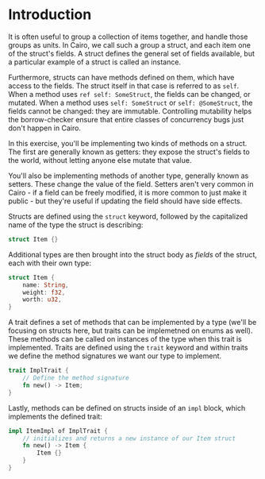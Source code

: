 # Introduction

It is often useful to group a collection of items together, and handle those groups as units. In Cairo, we call such a group a struct, and each item one of the struct's fields. A struct defines the general set of fields available, but a particular example of a struct is called an instance.

Furthermore, structs can have methods defined on them, which have access to the fields. The struct itself in that case is referred to as `self`. When a method uses `ref self: SomeStruct`, the fields can be changed, or mutated. When a method uses `self: SomeStruct` or `self: @SomeStruct`, the fields cannot be changed: they are immutable. Controlling mutability helps the borrow-checker ensure that entire classes of concurrency bugs just don't happen in Cairo.

In this exercise, you'll be implementing two kinds of methods on a struct. The first are generally known as getters: they expose the struct's fields to the world, without letting anyone else mutate that value.

You'll also be implementing methods of another type, generally known as setters. These change the value of the field. Setters aren't very common in Cairo - if a field can be freely modified, it is more common to just make it public - but they're useful if updating the field should have side effects.

Structs are defined using the `struct` keyword, followed by the capitalized name of the type the struct is describing:

```rust
struct Item {}
```

Additional types are then brought into the struct body as _fields_ of the struct, each with their own type:

```rust
struct Item {
    name: String,
    weight: f32,
    worth: u32,
}
```

A trait defines a set of methods that can be implemented by a type (we'll be focusing on structs here, but traits can be implemetned on enums as well). These methods can be called on instances of the type when this trait is implemented. Traits are defined using the `trait` keyword and within traits we define the method signatures we want our type to implement.

```rust
trait ImplTrait {
    // Define the method signature
    fn new() -> Item;
}
```

Lastly, methods can be defined on structs inside of an `impl` block, which implements the defined trait:

```rust
impl ItemImpl of ImplTrait {
    // initializes and returns a new instance of our Item struct
    fn new() -> Item {
        Item {}
    }
}
```
